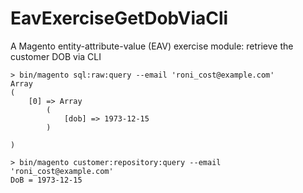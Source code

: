 # EavExerciseGetDobViaCli
A Magento entity-attribute-value (EAV) exercise module: retrieve the customer DOB via CLI

```
> bin/magento sql:raw:query --email 'roni_cost@example.com'
Array
(
    [0] => Array
        (
            [dob] => 1973-12-15
        )

)

> bin/magento customer:repository:query --email 'roni_cost@example.com'
DoB = 1973-12-15
```
